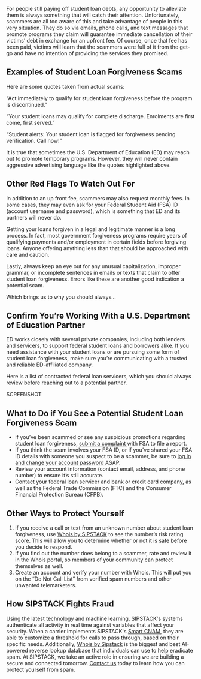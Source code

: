 For people still paying off student loan debts, any opportunity to alleviate them is always something that will catch their attention. Unfortunately, scammers are all too aware of this and take advantage of people in this very situation. They do so via emails, phone calls, and text messages that promote programs they claim will guarantee immediate cancellation of their victims’ debt in exchange for an upfront fee. Of course, once that fee has been paid, victims will learn that the scammers were full of it from the get-go and have no intention of providing the services they promised.

## Examples of Student Loan Forgiveness Scams

Here are some quotes taken from actual scams:

“Act immediately to qualify for student loan forgiveness before the program is discontinued.”

“Your student loans may qualify for complete discharge. Enrolments are first come, first served.”

“Student alerts: Your student loan is flagged for forgiveness pending verification. Call now!”

It is true that sometimes the U.S. Department of Education (ED) may reach out to promote temporary programs. However, they will never contain aggressive advertising language like the quotes highlighted above.

## Other Red Flags To Watch Out For

In addition to an up front fee, scammers may also request monthly fees. In some cases, they may even ask for your Federal Student Aid (FSA) ID (account username and password), which is something that ED and its partners will never do. 

Getting your loans forgiven in a legal and legitimate manner is a long process. In fact, most government forgiveness programs require years of qualifying payments and/or employment in certain fields before forgiving loans. Anyone offering anything less than that should be approached with care and caution.

Lastly, always keep an eye out for any unusual capitalization, improper grammar, or incomplete sentences in emails or texts that claim to offer student loan forgiveness. Errors like these are another good indication a potential scam. 

Which brings us to why you should always…

## Confirm You’re Working With a U.S. Department of Education Partner
ED works closely with several private companies, including both lenders and servicers, to support federal student loans and borrowers alike. If you need assistance with your student loans or are pursuing some form of student loan forgiveness, make sure you’re communicating with a trusted and reliable ED-affiliated company.

Here is a list of contracted federal loan servicers, which you should always review before reaching out to a potential partner.

SCREENSHOT

## What to Do if You See a Potential Student Loan Forgiveness Scam

- If you’ve been scammed or see any suspicious promotions regarding student loan forgiveness, <a href= 'https://studentaid.gov/feedback-center/' target="_blank"> submit a complaint </a> with FSA to file a report.
- If you think the scam involves your FSA ID, or if you’ve shared your FSA ID details with someone you suspect to be a scammer, be sure to <a href= 'https://studentaid.gov/fsa-id/sign-in/landing' target="_blank"> log in and change your account password </a> ASAP. 
- Review your account information (contact email, address, and phone number) to ensure it’s still accurate.
- Contact your federal loan servicer and bank or credit card company, as well as the Federal Trade Commission (FTC) and the Consumer Financial Protection Bureau (CFPB).

## Other Ways to Protect Yourself

1) If you receive a call or text from an unknown number about student loan forgiveness, use [Whois by SIPSTACK](https://whois.sipstack.com/) to see the number’s risk rating score. This will allow you to determine whether or not it is safe before you decide to respond.  
2) If you find out the number does belong to a scammer, rate and review it in the Whois portal, so members of your community can protect themselves as well.
3) Create an account and verify your number with Whois. This will put you on the “Do Not Call List” from verified spam numbers and other unwanted telemarketers. 

## How SIPSTACK Fights Fraud

Using the latest technology and machine learning, SIPSTACK's systems authenticate all activity in real time against variables that affect your security. When a carrier implements SIPSTACK's [Smart CNAM](https://www.sipstack.com/products/smart-cnam), they are able to customize a threshold for calls to pass through, based on their specific needs. Additionally, [Whois by Sipstack](https://whois.sipstack.com/) is the biggest and best AI-powered reverse lookup database that individuals can use to help eradicate spam. At SIPSTACK, we take an active role in ensuring we are building a secure and connected tomorrow. [Contact us](https://www.sipstack.com/contact/us) today to learn how you can protect yourself from spam.




